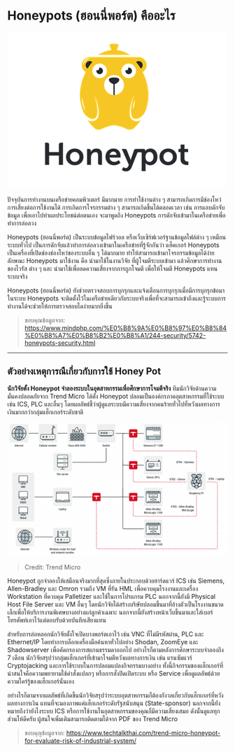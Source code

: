 # Honeypots (ฮอนนี่พอร์ต) คืออะไร
![image](img/Honeypots.png)

ปัจจุบันการทำงานบนเครือข่ายคอมพิวเตอร์ มีมากมาย การทำใช้งานต่าง ๆ สามารถเกิดการมีช่องโหว่ การเสี่ยงต่อการใช้งานได้ การเกิดการโจรกรรมต่าง ๆ สามารถเกิดขึ้นได้ตลอดเวลา เช่น การแอบดักจับข้อมูล เพื่อเอาไปทำผลประโยชน์ต่อตนเอง จะมาพูดถึง Honeypots การดักจับเข้ามาในเครือข่ายเพื่อทำการล่อลวง

Honeypots (ฮอนนี่พอร์ต) เป็นระบบข้อมูลไฟร์วอล หรือเว็บเซิร์ฟเวอร์ฐานข้อมูลไฟล์ต่าง ๆ เหมือนระบบทั่วไป เป็นการดักจับแล้วทำการล่อลวงเข้ามาในเครือข่ายที่รู้จักกันว่า แฮ็คเกอร์ Honeypots เป็นเครื่องที่เปิดช่องช่องโหว่ของระบบอื่น ๆ ได้มากมาย ทำให้สามารถเข้ามาโจรกรรมข้อมูลได้ง่าย ลักษณะ Honeypots มาใช้งาน คือ นำมาใช้ในงานวิจัย ที่ผู้โจมตีระบบเข้ามา แล้วศึกษาการทำงานของไวรัส ต่าง ๆ และ นำมาใช้เพื่อลดความเสี่ยงจากการถูกโจมตี เพื่อให้โจมตี Honeypots แทนระบบจริง 

Honeypots (ฮอนนี่พอร์ต) ยังช่วยตรวจสอบการบุกรุกและแจ้งเตือนการบุกรุกเมื่อมีการบุกรุกข้อมาในระบบ Honeypots จะติดตั้งใว้ในเครือข่ายเดียวกับระบบจริงเพื่อที่จะสามารถเข้าถึงและรู้ระบบการทำงานได้จะช่วยให้การตรวจสอบไดง่ายมากยิ่งขึ้น

> ขอบคุณข้อมูลจาก: https://www.mindphp.com/%E0%B8%9A%E0%B8%97%E0%B8%84%E0%B8%A7%E0%B8%B2%E0%B8%A1/244-security/5742-honeypots-security.html

---

## **ตัวอย่างเหตุการณืเกี่ยวกับการใช้ Honey Pot**
**นักวิจัยตั้ง Honeypot จำลองระบบในอุตสาหกรรมเพื่อศึกษาการโจมตีจริง**
ทีมนักวิจัยด้านความมั่นคงปลอดภัยจาก Trend Micro ได้ตั้ง Honeypot ปลอมเป็นองค์กรภาคอุตสาหกรรมที่ใช้ระบบ เช่น ICS, PLC และอื่นๆ โดยผลลัพธ์ชี้ว่าผู้ดูแลระบบมีความเสี่ยงจากคนร้ายทั่วไปที่หวังผลทางการเงินมากกว่ากลุ่มแฮ็กเกอร์ระดับชาติ

![image](img/ICS_honeypot.png)
>Credit: Trend Micro

Honeypot ถูกจำลองให้เสมือนจริงมากที่สุดซึ่งภายในประกอบด้วยฮาร์ดแวร์ ICS เช่น Siemens, Allen-Bradley และ Omron รวมถึง VM ที่รัน HML เพื่อควบคุมโรงงานและเครื่อง Workstation ที่ควบคุม Palletizer และใช้ในการโปรแกรม PLC นอกจากนี้ยังมี Physical Host File Server และ VM อื่นๆ โดยนักวิจัยได้สร้างบริษัทปลอมขึ้นมาที่อ้างตัวเป็นโรงงานขนาดเล็กเพื่อให้บริการงานพิเศษบางอย่างแก่ลูกค้าเฉพาะ นอกจากนี้ยังสร้างหน้าเว็บขึ้นมาและใส่เบอร์โทรศัพท์เอาไว้แต่ตอบรับด้วยบันทึกเสียงแทน

สำหรับการล่อหลอกนักวิจัยตั้งใจเปิดบางพอร์ตเอาไว้ เช่น VNC ที่ไม่มีรหัสผ่าน, PLC และ Ethernet/IP โดยทำการบล็อกเครื่องมือค้นหาทั่วไปอย่าง Shodan, ZoomEye และ Shadowserver เพื่อคัดกรองการสแกนธรรมดาออกไป อย่างไรก็ตามหลังการศึกษาระบบจำลองถึง 7 เดือน นักวิจัยสรุปว่ากลุ่มแฮ็กเกอร์ที่เข้ามาโจมตีหวังผลทางการเงิน เช่น แรนซัมแวร์ Cryptojacking และการใช้ระบบในการปลอมแปลงกิจกรรมบางอย่าง ทั้งนี้กิจกรรมของแฮ็กเกอร์ที่น่าสนใจคือความพยายามใช้คำสั่งแปลกๆ หรือการสั่งปิดเปิดระบบ หรือ Service เพื่อดูผลลัพธ์ด้วยความใคร่รู้ของแฮ็กเกอร์นั่นเอง

อย่างไรก็ตามจากผลลัพธ์ที่เกิดขึ้นนักวิจัยสรุปว่าระบบอุตสาหกรรมก็ต้องกังวลเกี่ยวกับแฮ็กเกอร์ที่หวังผลทางการเงิน แทนที่จะมองภาพแค่แฮ็กเกอร์ระดับรัฐสนับสนุน (State-sponsor) นอกจากนี้ยังหมายถึงว่ายังไงระบบ ICS หรือการใช้งานในอุตสาหกรรมของคุณก็มีความเสี่ยงเสมอ ดังนั้นดูแลทุกส่วนให้ดีครับ ผู้สนใจเพิ่มเติมสามารถติดตามได้จาก PDF ของ Trend Micro

> ขอบคุญข้อมูลจาก: https://www.techtalkthai.com/trend-micro-honeypot-for-evaluate-risk-of-industrial-system/